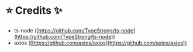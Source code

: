 # :star: Credits :sparkles:
- ts-node ([https://github.com/TypeStrong/ts-node](https://github.com/TypeStrong/ts-node))
- axios ([https://github.com/axios/axios](https://github.com/axios/axios))
